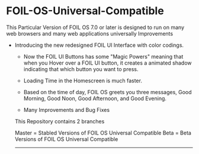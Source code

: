 # FOIL-OS-Universal-Compatible
This Particular Version of FOIL OS 7.0 or later is designed to run on many web browsers and many web applications universally 
Improvements 


* Introducing the new redesigned FOIL UI Interface with color codings. 

  * Now the FOIL UI Buttons has some "Magic Powers" meaning that when you Hover over a FOIL UI button, it creates a animated 
  shadow indicating that which button you want to press. 
  
  * Loading Time in the Homescreen is much faster. 
  
  * Based on the time of day, FOIL OS greets you three messages, Good Morning, Good Noon, Good Afternoon, and Good Evening.
  
  
  * Many  Improvements and Bug Fixes
  
  
  
  
  This Repository contains 2 branches
  
  Master = Stabled Versions of FOIL OS Universal Compatible
  Beta = Beta Versions of FOIL OS Universal Compatible
  
  __________________________________________________________________________________________________________________________
